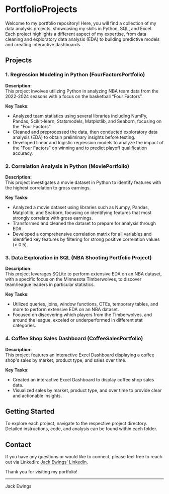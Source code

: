# PortfolioProjects

Welcome to my portfolio repository! Here, you will find a collection of my data analysis projects, showcasing my skills in Python, SQL, and Excel. Each project highlights a different aspect of my expertise, from data cleaning and exploratory data analysis (EDA) to building predictive models and creating interactive dashboards.

## Projects

### 1. Regression Modeling in Python (FourFactorsPortfolio)
**Description:**  
This project involves utilizing Python in analyzing NBA team data from the 2022-2024 seasons with a focus on the basketball “Four Factors”.

**Key Tasks:**
- Analyzed team statistics using several libraries including NumPy, Pandas, Scikit-learn, Statsmodels, Matplotlib, and Seaborn, focusing on the "Four Factors".
- Cleaned and preprocessed the data, then conducted exploratory data analysis (EDA) to obtain preliminary insights before testing.
- Developed linear and logistic regression models to analyze the impact of the "Four Factors" on winning and to predict playoff qualification accuracy.

### 2. Correlation Analysis in Python (MoviePortfolio)
**Description:**  
This project investigates a movie dataset in Python to identify features with the highest correlation to gross earnings.

**Key Tasks:**
- Analyzed a movie dataset using libraries such as Numpy, Pandas, Matplotlib, and Seaborn, focusing on identifying features that most strongly correlate with gross earnings.
- Transformed and cleaned the dataset to prepare for analysis through EDA.
- Developed a comprehensive correlation matrix for all variables and identified key features by filtering for strong positive correlation values (> 0.5).

### 3. Data Exploration in SQL (NBA Shooting Portfolio Project)
**Description:**  
This project leverages SQLite to perform extensive EDA on an NBA dataset, with a specific focus on the Minnesota Timberwolves, to discover team/league leaders in particular statistics.

**Key Tasks:**
- Utilized queries, joins, window functions, CTEs, temporary tables, and more to perform extensive EDA on an NBA dataset.
- Focused on discovering which players from the Timberwolves, and around the league, exceled or underperformed in different stat categories.

### 4. Coffee Shop Sales Dashboard (CoffeeSalesPortfolio)
**Description:**  
This project features an interactive Excel Dashboard displaying a coffee shop's sales by market, product type, and sales over time.

**Key Tasks:**
- Created an interactive Excel Dashboard to display coffee shop sales data.
- Visualized sales by market, product type, and over time to provide clear and actionable insights.

## Getting Started

To explore each project, navigate to the respective project directory. Detailed instructions, code, and analysis can be found within each folder.

## Contact

If you have any questions or would like to connect, please feel free to reach out via LinkedIn: [Jack Ewings' LinkedIn](https://www.linkedin.com/in/jack-ewings-profile/).

Thank you for visiting my portfolio!

---

Jack Ewings

